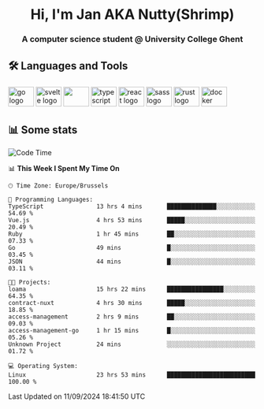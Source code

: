 <h1 align="center">Hi, I'm Jan AKA Nutty(Shrimp)</h1>
<h3 align="center">A computer science student @ University College Ghent</h3>

<h2 align="left">🛠️ Languages and Tools</h2>

###

<div align="left">
  <img src="https://cdn.jsdelivr.net/gh/devicons/devicon/icons/go/go-original.svg" height="40" width="52" alt="go logo"  />
  <img src="https://cdn.jsdelivr.net/gh/devicons/devicon@latest/icons/svelte/svelte-original.svg"  height="40" width="52" alt="svelte logo" />
  <img src="https://cdn.jsdelivr.net/gh/devicons/devicon@latest/icons/tailwindcss/tailwindcss-original.svg" height="40" width="52" />
  <img src="https://cdn.jsdelivr.net/gh/devicons/devicon/icons/typescript/typescript-original.svg" height="40" width="52" alt="typescript logo"  />
  <img src="https://cdn.jsdelivr.net/gh/devicons/devicon/icons/react/react-original.svg" height="40" width="52" alt="react logo"  />
  <img src="https://cdn.jsdelivr.net/gh/devicons/devicon/icons/sass/sass-original.svg" height="40" width="52" alt="sass logo"  />
  <img src="https://cdn.jsdelivr.net/gh/devicons/devicon@latest/icons/rust/rust-original.svg" height="40" width="52" alt="rust logo" />
  <img src="https://cdn.jsdelivr.net/gh/devicons/devicon/icons/docker/docker-original.svg" height="40" width="52" alt="docker logo"  />
</div>

<h2>📊 Some stats</h2>

<!--START_SECTION:waka-->
![Code Time](http://img.shields.io/badge/Code%20Time-5%2C010%20hrs%206%20mins-blue)

📊 **This Week I Spent My Time On** 

```text
🕑︎ Time Zone: Europe/Brussels

💬 Programming Languages: 
TypeScript               13 hrs 4 mins       ██████████████░░░░░░░░░░░   54.69 % 
Vue.js                   4 hrs 53 mins       █████░░░░░░░░░░░░░░░░░░░░   20.49 % 
Ruby                     1 hr 45 mins        ██░░░░░░░░░░░░░░░░░░░░░░░   07.33 % 
Go                       49 mins             █░░░░░░░░░░░░░░░░░░░░░░░░   03.45 % 
JSON                     44 mins             █░░░░░░░░░░░░░░░░░░░░░░░░   03.11 % 

🐱‍💻 Projects: 
loama                    15 hrs 22 mins      ████████████████░░░░░░░░░   64.35 % 
contract-nuxt            4 hrs 30 mins       █████░░░░░░░░░░░░░░░░░░░░   18.85 % 
access-management        2 hrs 9 mins        ██░░░░░░░░░░░░░░░░░░░░░░░   09.03 % 
access-management-go     1 hr 15 mins        █░░░░░░░░░░░░░░░░░░░░░░░░   05.26 % 
Unknown Project          24 mins             ░░░░░░░░░░░░░░░░░░░░░░░░░   01.72 % 

💻 Operating System: 
Linux                    23 hrs 53 mins      █████████████████████████   100.00 % 
```


 Last Updated on 11/09/2024 18:41:50 UTC
<!--END_SECTION:waka-->
